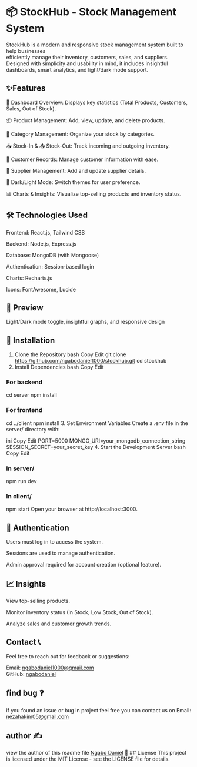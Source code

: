 # 📦 StockHub - Stock Management System <br>
StockHub is a modern and responsive stock management system built to help businesses <br>
efficiently manage their inventory, customers, sales, and suppliers. <br>
Designed with simplicity and usability in mind, it includes insightful dashboards, smart analytics, and light/dark mode support.


## ✨Features
🧾 Dashboard Overview: Displays key statistics (Total Products, Customers, Sales, Out of Stock).

📦 Product Management: Add, view, update, and delete products.

📂 Category Management: Organize your stock by categories.

📥 Stock-In & 📤 Stock-Out: Track incoming and outgoing inventory.

👥 Customer Records: Manage customer information with ease.

🚚 Supplier Management: Add and update supplier details.

🌙 Dark/Light Mode: Switch themes for user preference.

📊 Charts & Insights: Visualize top-selling products and inventory status.

## 🛠️ Technologies Used
Frontend: React.js, Tailwind CSS

Backend: Node.js, Express.js

Database: MongoDB (with Mongoose)

Authentication: Session-based login

Charts: Recharts.js

Icons: FontAwesome, Lucide

## 📸 Preview
Light/Dark mode toggle, insightful graphs, and responsive design


## 🚀 Installation
1. Clone the Repository
bash
Copy
Edit
git clone https://github.com/ngabodaniel1000/stockhub.git
cd stockhub
2. Install Dependencies
bash
Copy
Edit
### For backend
cd server
npm install

### For frontend
cd ../client
npm install
3. Set Environment Variables
Create a .env file in the server/ directory with:

ini
Copy
Edit
PORT=5000
MONGO_URI=your_mongodb_connection_string
SESSION_SECRET=your_secret_key
4. Start the Development Server
bash
Copy
Edit
### In server/
npm run dev

### In client/
npm start
Open your browser at http://localhost:3000.

## 🔐 Authentication
Users must log in to access the system.

Sessions are used to manage authentication.

Admin approval required for account creation (optional feature).

## 📈 Insights
View top-selling products.

Monitor inventory status (In Stock, Low Stock, Out of Stock).

Analyze sales and customer growth trends.

## Contact 📞
Feel free to reach out for feedback or suggestions:

Email: ngabodaniel1000@gmail.com <br>
GitHub: [ngabodaniel](https://github.com/ngabodaniel1000/)

## find bug ❓
if you found an issue or bug in project feel free you can contact us on Email: nezahakim05@gmail.com

## author ✍️
view the author of this readme file [Ngabo Daniel](https://www.linkedin.com/in/ngabo-daniel-011118283)
📝 ## License
This project is licensed under the MIT License - see the LICENSE file for details.
